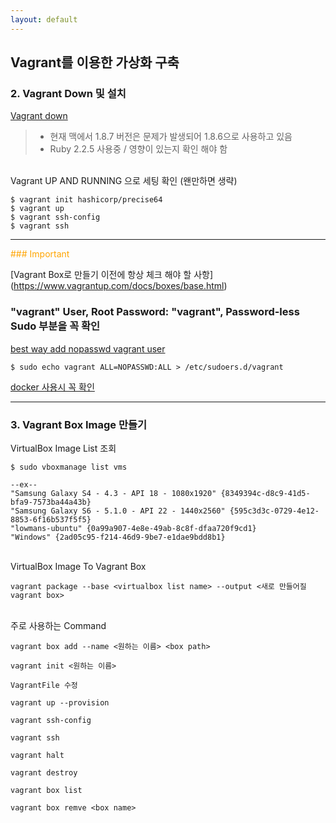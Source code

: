 ```yaml
---
layout: default
---
```


## Vagrant를 이용한 가상화 구축


### 2. Vagrant Down 및 설치

[Vagrant down](https://www.vagrantup.com/downloads.html) 
> * 현재 맥에서 1.8.7 버전은 문제가 발생되어 1.8.6으로 사용하고 있음
> * Ruby 2.2.5 사용중 / 영향이 있는지 확인 해야 함 



<br>
Vagrant UP AND RUNNING 으로 세팅 확인 (왠만하면 생략)

```
$ vagrant init hashicorp/precise64
$ vagrant up
$ vagrant ssh-config
$ vagrant ssh
```


---
<span style="color:orange;">### Important</span>

[Vagrant Box로 만들기 이전에 항상 체크 해야 할 사항]
(https://www.vagrantup.com/docs/boxes/base.html)

### "vagrant" User, Root Password: "vagrant", Password-less Sudo 부분을 꼭 확인

[best way add nopasswd vagrant user](http://askubuntu.com/questions/406787/best-way-add-nopasswd-vagrant-user)

```
$ sudo echo vagrant ALL=NOPASSWD:ALL > /etc/sudoers.d/vagrant
```

[docker 사용시 꼭 확인](https://hub.docker.com/r/nineseconds/docker-vagrant/) 

---

### 3. Vagrant Box Image 만들기

VirtualBox Image List 조회

```
$ sudo vboxmanage list vms

--ex--
"Samsung Galaxy S4 - 4.3 - API 18 - 1080x1920" {8349394c-d8c9-41d5-bfa9-7573ba44a43b}
"Samsung Galaxy S6 - 5.1.0 - API 22 - 1440x2560" {595c3d3c-0729-4e12-8853-6f16b537f5f5}
"lowmans-ubuntu" {0a99a907-4e8e-49ab-8c8f-dfaa720f9cd1}
"Windows" {2ad05c95-f214-46d9-9be7-e1dae9bdd8b1}
```

<br>
VirtualBox Image To Vagrant Box

```
vagrant package --base <virtualbox list name> --output <새로 만들어질 vagrant box>
```

<br>
주로 사용하는 Command

```
vagrant box add --name <원하는 이름> <box path>

vagrant init <원하는 이름>

VagrantFile 수정 

vagrant up --provision

vagrant ssh-config

vagrant ssh

vagrant halt

vagrant destroy

vagrant box list

vagrant box remve <box name>
```
